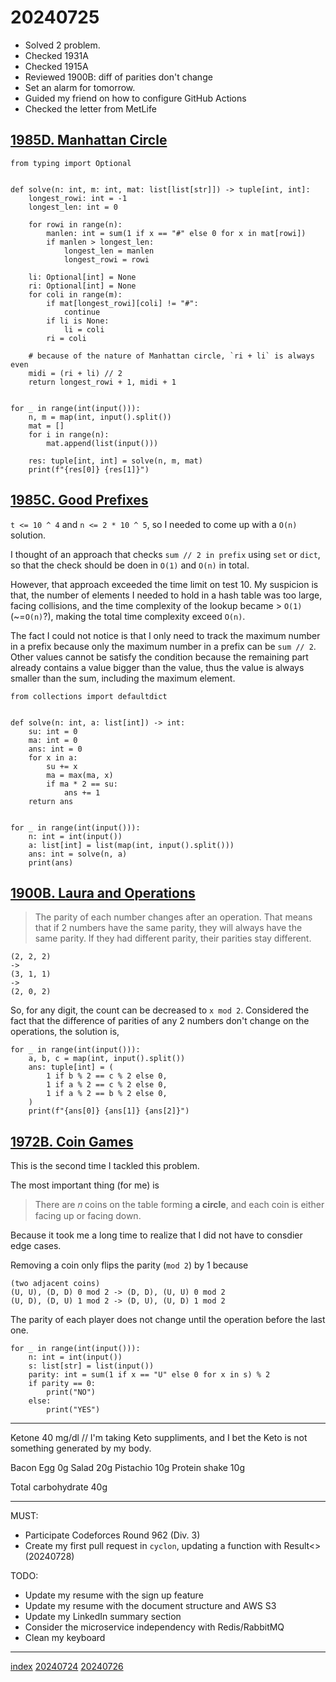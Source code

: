 <head><meta name="viewport" content="width=device-width, initial-scale=1.0, user-scalable=yes" /><meta charset="UTF-8"></head>

# 20240725

- Solved 2 problem.
- Checked 1931A
- Checked 1915A
- Reviewed 1900B: diff of parities don\'t change
- Set an alarm for tomorrow.
- Guided my friend on how to configure GitHub Actions
- Checked the letter from MetLife

## [1985D. Manhattan Circle](https://codeforces.com/problemset/problem/1985/D)

```
from typing import Optional


def solve(n: int, m: int, mat: list[list[str]]) -> tuple[int, int]:
    longest_rowi: int = -1
    longest_len: int = 0

    for rowi in range(n):
        manlen: int = sum(1 if x == "#" else 0 for x in mat[rowi])
        if manlen > longest_len:
            longest_len = manlen
            longest_rowi = rowi

    li: Optional[int] = None
    ri: Optional[int] = None
    for coli in range(m):
        if mat[longest_rowi][coli] != "#":
            continue
        if li is None:
            li = coli
        ri = coli

    # because of the nature of Manhattan circle, `ri + li` is always even
    midi = (ri + li) // 2
    return longest_rowi + 1, midi + 1


for _ in range(int(input())):
    n, m = map(int, input().split())
    mat = []
    for i in range(n):
        mat.append(list(input()))

    res: tuple[int, int] = solve(n, m, mat)
    print(f"{res[0]} {res[1]}")
```

## [1985C. Good Prefixes](https://codeforces.com/problemset/problem/1985/C)

`t <= 10 ^ 4` and `n <= 2 * 10 ^ 5`, so I needed to come up with a `O(n)` solution.

I thought of an approach that checks `sum // 2 in prefix` using `set` or `dict`, so that the check should be doen in `O(1)` and `O(n)` in total.

However, that approach exceeded the time limit on test 10. My suspicion is that, the number of elements I needed to hold in a hash table was too large, facing collisions, and the time complexity of the lookup became > `O(1)` (~=`O(n)`?), making the total time complexity exceed `O(n)`.

The fact I could not notice is that I only need to track the maximum number in a prefix because only the maximum number in a prefix can be `sum // 2`.
Other values cannot be satisfy the condition because the remaining part already contains a value bigger than the value, thus the value is always smaller than the sum, including the maximum element.

```
from collections import defaultdict


def solve(n: int, a: list[int]) -> int:
    su: int = 0
    ma: int = 0
    ans: int = 0
    for x in a:
        su += x
        ma = max(ma, x)
        if ma * 2 == su:
            ans += 1
    return ans


for _ in range(int(input())):
    n: int = int(input())
    a: list[int] = list(map(int, input().split()))
    ans: int = solve(n, a)
    print(ans)
```

## [1900B. Laura and Operations](https://codeforces.com/contest/1900/problem/B)

> The parity of each number changes after an operation. That means that if 2 numbers have the same parity, they will always have the same parity. If they had different parity, their parities stay different.

```
(2, 2, 2)
->
(3, 1, 1)
->
(2, 0, 2)
```

So, for any digit, the count can be decreased to `x mod 2`. Considered the fact that the difference of parities of any 2 numbers don\'t change on the operations, the solution is,

```
for _ in range(int(input())):
    a, b, c = map(int, input().split())
    ans: tuple[int] = (
        1 if b % 2 == c % 2 else 0,
        1 if a % 2 == c % 2 else 0,
        1 if a % 2 == b % 2 else 0,
    )
    print(f"{ans[0]} {ans[1]} {ans[2]}")
```

## [1972B. Coin Games](https://codeforces.com/problemset/problem/1972/B)

This is the second time I tackled this problem.

The most important thing (for me) is

> There are 𝑛 coins on the table forming **a circle**, and each coin is either facing up or facing down.

Because it took me a long time to realize that I did not have to consdier edge cases.

Removing a coin only flips the parity (`mod 2`) by 1 because

```
(two adjacent coins)
(U, U), (D, D) 0 mod 2 -> (D, D), (U, U) 0 mod 2
(U, D), (D, U) 1 mod 2 -> (D, U), (U, D) 1 mod 2
```

The parity of each player does not change until the operation before the last one.

```
for _ in range(int(input())):
    n: int = int(input())
    s: list[str] = list(input())
    parity: int = sum(1 if x == "U" else 0 for x in s) % 2
    if parity == 0:
        print("NO")
    else:
        print("YES")
```

---

Ketone 40 mg/dl  // I\'m taking Keto suppliments, and I bet the Keto is not something generated by my body.

Bacon Egg 0g
Salad 20g
Pistachio 10g
Protein shake 10g

Total carbohydrate 40g

---

MUST:

- Participate Codeforces Round 962 (Div. 3)
- Create my first pull request in `cyclon`, updating a function with Result<> (20240728)

TODO:

- Update my resume with the sign up feature
- Update my resume with the document structure and AWS S3
- Update my LinkedIn summary section
- Consider the microservice independency with Redis/RabbitMQ
- Clean my keyboard

---

[index](../../index.html)
[20240724](20240724.html)
[20240726](20240726.html)
